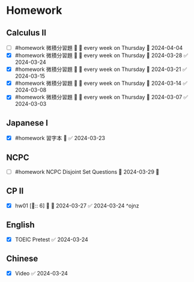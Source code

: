 # Homework

## Calculus II

- [ ] #homework 微積分習題 🔼 🔁 every week on Thursday 📅 2024-04-04
- [x] #homework 微積分習題 🔼 🔁 every week on Thursday 📅 2024-03-28 ✅ 2024-03-24
- [x] #homework 微積分習題 🔼 🔁 every week on Thursday 📅 2024-03-21 ✅ 2024-03-15
- [x] #homework 微積分習題 🔼 🔁 every week on Thursday 📅 2024-03-14 ✅ 2024-03-08
- [x] #homework 微積分習題 🔼 🔁 every week on Thursday 📅 2024-03-07 ✅ 2024-03-03 

## Japanese I 

- [x] #homework 習字本 🔽 ✅ 2024-03-23

## NCPC

- [ ] #homework  NCPC Disjoint Set Questions 📅 2024-03-29 🔼 

## CP II

- [x] hw01 [🍅:: 6] 🔼 📅 2024-03-27 ✅ 2024-03-24 ^ojnz

## English

- [x] TOEIC Pretest ✅ 2024-03-24

## Chinese

- [x] Video ✅ 2024-03-24
